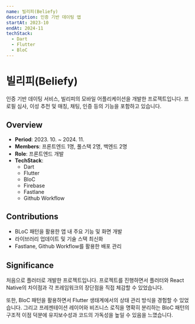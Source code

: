 ```yaml
---
name: 빌리피(Beliefy)
description: 인증 기반 데이팅 앱
startAt: 2023-10
endAt: 2024-11
techStack:
  - Dart
  - Flutter
  - BloC
---
```


# 빌리피(Beliefy)

인증 기반 데이팅 서비스, 빌리피의 모바일 어플리케이션을 개발한 프로젝트입니다. 프로필 심사, 이성 추천 및 매칭, 채팅, 인증 등의 기능을 포함하고 있습니다.

## Overview

- **Period**: 2023. 10. ~ 2024. 11.
- **Members**: 프론트엔드 1명, 풀스택 2명, 백엔드 2명
- **Role**: 프론트엔드 개발
- **TechStack**:
  - Dart
  - Flutter
  - BloC
  - Firebase
  - Fastlane
  - Github Workflow

## Contributions

- BLoC 패턴을 활용한 앱 내 주요 기능 및 화면 개발
- 라이브러리 업데이트 및 기술 스택 최신화
- Fastlane, Github Workflow를 활용한 배포 관리

## Significance

처음으로 플러터로 개발한 프로젝트입니다. 프로젝트를 진행하면서 플러터와 React Native의 차이점과 각 프레임워크의 장단점을 직접 체감할 수 있었습니다.

또한, BloC 패턴을 활용하면서 Flutter 생태계에서의 상태 관리 방식을 경험할 수 있었습니다. 그리고 프레젠테이션 레이어와 비즈니스 로직을 명확히 분리하는 BloC 패턴의 구조적 이점 덕분에 유지보수성과 코드의 가독성을 높일 수 있음을 느꼈습니다.

